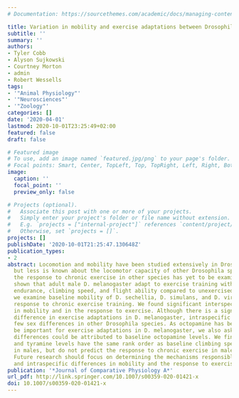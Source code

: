 ```yaml
---
# Documentation: https://sourcethemes.com/academic/docs/managing-content/

title: Variation in mobility and exercise adaptations between Drosophila species
subtitle: ''
summary: ''
authors:
- Tyler Cobb
- Alyson Sujkowski
- Courtney Morton
- admin
- Robert Wessells
tags:
- '"Animal Physiology"'
- '"Neurosciences"'
- '"Zoology"'
categories: []
date: '2020-04-01'
lastmod: 2020-10-01T23:25:49+02:00
featured: false
draft: false

# Featured image
# To use, add an image named `featured.jpg/png` to your page's folder.
# Focal points: Smart, Center, TopLeft, Top, TopRight, Left, Right, BottomLeft, Bottom, BottomRight.
image:
  caption: ''
  focal_point: ''
  preview_only: false

# Projects (optional).
#   Associate this post with one or more of your projects.
#   Simply enter your project's folder or file name without extension.
#   E.g. `projects = ["internal-project"]` references `content/project/deep-learning/index.md`.
#   Otherwise, set `projects = []`.
projects: []
publishDate: '2020-10-01T21:25:47.130648Z'
publication_types:
- 2
abstract: Locomotion and mobility have been studied extensively in Drosophila melanogaster
  but less is known about the locomotor capacity of other Drosophila species, while
  the response to chronic exercise in other species has yet to be examined. We have
  shown that adult male D. melanogaster adapt to exercise training with improved running
  endurance, climbing speed, and flight ability compared to unexercised flies. Here,
  we examine baseline mobility of D. sechellia, D. simulans, and D. virilis, and their
  response to chronic exercise training. We found significant interspecific differences
  in mobility and in the response to exercise. Although there is a significant sex
  difference in exercise adaptations in D. melanogaster, intraspecific analysis reveals
  few sex differences in other Drosophila species. As octopamine has been shown to
  be important for exercise adaptations in D. melanogaster, we also asked if any observed
  differences could be attributed to baseline octopamine levels. We find that octopamine
  and tyramine levels have the same rank order as baseline climbing speed and endurance
  in males, but do not predict the response to chronic exercise in males or females.
  Future research should focus on determining the mechanisms responsible for the inter-
  and intraspecific differences in mobility and the response to exercise.
publication: '*Journal of Comparative Physiology A*'
url_pdf: http://link.springer.com/10.1007/s00359-020-01421-x
doi: 10.1007/s00359-020-01421-x
---
```

